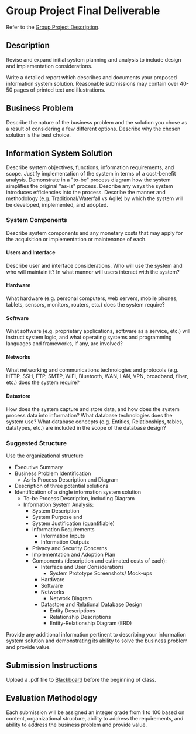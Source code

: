 # Group Project Final Deliverable

Refer to the [Group Project Description](/PROJECT.md).

## Description

Revise and expand initial system planning and analysis to include
 design and implementation considerations.

Write a detailed report
 which describes and documents your proposed information system solution. Reasonable submissions may contain over 40-50 pages of printed text and illustrations.

## Business Problem

Describe the nature of the business problem
 and the solution you chose as a result of considering a few different options.
 Describe why the chosen solution is the best choice.

## Information System Solution

Describe system objectives, functions, information requirements, and scope.
 Justify implementation of the system in terms of a cost-benefit analysis.
 Demonstrate in a "to-be" process diagram how the system simplifies the original "as-is" process.
 Describe any ways the system introduces efficiencies into the process. Describe the manner and methodology (e.g. Traditional/Waterfall vs Agile) by which the system will be developed, implemented, and adopted.

### System Components

Describe system components and any monetary costs that may apply for the acquisition or implementation or maintenance of each.

#### Users and Interface

Describe user and interface considerations. Who will use the system and who will maintain it?
  In what manner will users interact with the system?

#### Hardware

What hardware (e.g. personal computers, web servers, mobile phones, tablets, sensors, monitors, routers, etc.) does the system require?

#### Software

What software (e.g. proprietary applications, software as a service, etc.) will instruct system logic,
 and what operating systems and programming languages and frameworks, if any, are involved?

#### Networks

What networking and communications technologies and protocols (e.g. HTTP, SSH, FTP, SMTP, WiFi, Bluetooth, WAN, LAN, VPN, broadband, fiber, etc.) does the system require?

#### Datastore

How does the system capture and store data, and how does the system process data into information?
 What database technologies does the system use?
 What database concepts (e.g. Entities, Relationships, tables, datatypes, etc.) are included in the scope of the database design?

### Suggested Structure

Use the organizational structure


  + Executive Summary
  + Business Problem Identification
    + As-Is Process Description and Diagram
  + Description of three potential solutions
  + Identification of a single information system solution
    + To-be Process Description, including Diagram
    + Information System Analysis:
      + System Description
      + System Purpose and
      + System Justification (quantifiable)
      + Information Requirements
        + Information Inputs
        + Information Outputs
      + Privacy and Security Concerns
      + Implementation and Adoption Plan
      + Components (description and estimated costs of each):
         + Interface and User Considerations
           + System Prototype Screenshots/ Mock-ups
         + Hardware
         + Software
         + Networks
           + Network Diagram
         + Datastore and Relational Database Design
           + Entity Descriptions
           + Relationship Descriptions
           + Entity-Relationship Diagram (ERD)

Provide any additional information pertinent to describing your information system solution and demonstrating its ability to solve the business problem and provide value.

## Submission Instructions

Upload a .pdf file to [Blackboard](https://blackboard.gwu.edu/webapps/assignment/uploadAssignment?content_id=_6869960_1&course_id=_260292_1&assign_group_id=&mode=cpview) before the beginning of class.

## Evaluation Methodology

Each submission will be assigned an integer grade from 1 to 100 based on
 content,
 organizational structure,
 ability to address the requirements, and
 ability to address the business problem and provide value.
